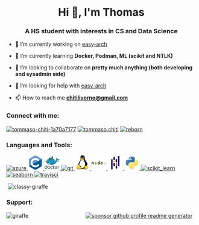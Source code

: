<h1 align="center">Hi 👋, I'm Thomas</h1>
<h3 align="center">A HS student with interests in CS and Data Science</h3>

- 🔭 I’m currently working on [easy-arch](https://github.com/classy-giraffe/easy-arch)

- 🌱 I’m currently learning **Docker, Podman, ML (scikit and NTLK)**

- 👯 I’m looking to collaborate on **pretty much anything (both developing and sysadmin side)**

- 🤝 I’m looking for help with [easy-arch](https://github.com/classy-giraffe/easy-arch)

- 📫 How to reach me **chitilivorno@gmail.com**

<h3 align="left">Connect with me:</h3>
<p align="left">
<a href="https://linkedin.com/in/tommaso-chiti-1a70a7177" target="blank"><img align="center" src="https://raw.githubusercontent.com/rahuldkjain/github-profile-readme-generator/master/src/images/icons/Social/linked-in-alt.svg" alt="tommaso-chiti-1a70a7177" height="30" width="40" /></a>
<a href="https://instagram.com/tommaso.chiti" target="blank"><img align="center" src="https://raw.githubusercontent.com/rahuldkjain/github-profile-readme-generator/master/src/images/icons/Social/instagram.svg" alt="tommaso.chiti" height="30" width="40" /></a>
<a href="https://discord.gg/reborn" target="blank"><img align="center" src="https://raw.githubusercontent.com/rahuldkjain/github-profile-readme-generator/master/src/images/icons/Social/discord.svg" alt="reborn" height="30" width="40" /></a>
</p>

<h3 align="left">Languages and Tools:</h3>
<p align="left"> <a href="https://azure.microsoft.com/en-in/" target="_blank" rel="noreferrer"> <img src="https://www.vectorlogo.zone/logos/microsoft_azure/microsoft_azure-icon.svg" alt="azure" width="40" height="40"/> </a> <a href="https://www.cprogramming.com/" target="_blank" rel="noreferrer"> <img src="https://raw.githubusercontent.com/devicons/devicon/master/icons/c/c-original.svg" alt="c" width="40" height="40"/> </a> <a href="https://www.docker.com/" target="_blank" rel="noreferrer"> <img src="https://raw.githubusercontent.com/devicons/devicon/master/icons/docker/docker-original-wordmark.svg" alt="docker" width="40" height="40"/> </a> <a href="https://git-scm.com/" target="_blank" rel="noreferrer"> <img src="https://www.vectorlogo.zone/logos/git-scm/git-scm-icon.svg" alt="git" width="40" height="40"/> </a> <a href="https://www.linux.org/" target="_blank" rel="noreferrer"> <img src="https://raw.githubusercontent.com/devicons/devicon/master/icons/linux/linux-original.svg" alt="linux" width="40" height="40"/> </a> <a href="https://nodejs.org" target="_blank" rel="noreferrer"> <img src="https://raw.githubusercontent.com/devicons/devicon/master/icons/nodejs/nodejs-original-wordmark.svg" alt="nodejs" width="40" height="40"/> </a> <a href="https://pandas.pydata.org/" target="_blank" rel="noreferrer"> <img src="https://raw.githubusercontent.com/devicons/devicon/2ae2a900d2f041da66e950e4d48052658d850630/icons/pandas/pandas-original.svg" alt="pandas" width="40" height="40"/> </a> <a href="https://www.python.org" target="_blank" rel="noreferrer"> <img src="https://raw.githubusercontent.com/devicons/devicon/master/icons/python/python-original.svg" alt="python" width="40" height="40"/> </a> <a href="https://scikit-learn.org/" target="_blank" rel="noreferrer"> <img src="https://upload.wikimedia.org/wikipedia/commons/0/05/Scikit_learn_logo_small.svg" alt="scikit_learn" width="40" height="40"/> </a> <a href="https://seaborn.pydata.org/" target="_blank" rel="noreferrer"> <img src="https://seaborn.pydata.org/_images/logo-mark-lightbg.svg" alt="seaborn" width="40" height="40"/> </a> <a href="https://travis-ci.org" target="_blank" rel="noreferrer"> <img src="https://www.vectorlogo.zone/logos/travis-ci/travis-ci-icon.svg" alt="travisci" width="40" height="40"/> </a> </p>

<p>&nbsp;<img align="center" src="https://github-readme-stats.vercel.app/api?username=classy-giraffe&show_icons=true&locale=en" alt="classy-giraffe" /></p>

<h3 align="left">Support:</h3>
<p>
  <a href="https://www.buymeacoffee.com/giraffe"> <img align="left" src="https://cdn.buymeacoffee.com/buttons/v2/default-yellow.png" height="50" width="210" alt="giraffe"/></a>
  <a href="https://www.paypal.me/tommychiti/10"><img src="https://ionicabizau.github.io/badges/paypal.svg" alt="sponsor github profile readme generator" height="50" width="210" style="border-radius:2px"/></a>
</p>
<br><br>
